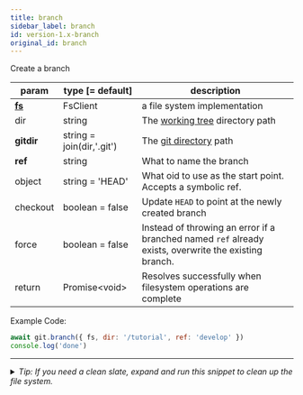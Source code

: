 ```yaml
---
title: branch
sidebar_label: branch
id: version-1.x-branch
original_id: branch
---
```


Create a branch

| param          | type [= default]          | description                                                                                           |
| -------------- | ------------------------- | ----------------------------------------------------------------------------------------------------- |
| [**fs**](./fs) | FsClient                  | a file system implementation                                                                          |
| dir            | string                    | The [working tree](dir-vs-gitdir.md) directory path                                                   |
| **gitdir**     | string = join(dir,'.git') | The [git directory](dir-vs-gitdir.md) path                                                            |
| **ref**        | string                    | What to name the branch                                                                               |
| object         | string = 'HEAD'           | What oid to use as the start point. Accepts a symbolic ref.                                           |
| checkout       | boolean = false           | Update `HEAD` to point at the newly created branch                                                    |
| force          | boolean = false           | Instead of throwing an error if a branched named `ref` already exists, overwrite the existing branch. |
| return         | Promise\<void\>           | Resolves successfully when filesystem operations are complete                                         |

Example Code:

```js live
await git.branch({ fs, dir: '/tutorial', ref: 'develop' })
console.log('done')
```


---

<details>
<summary><i>Tip: If you need a clean slate, expand and run this snippet to clean up the file system.</i></summary>

```js live
window.fs = new LightningFS('fs', { wipe: true })
window.pfs = window.fs.promises
console.log('done')
```
</details>

<script>
(function rewriteEditLink() {
  const el = document.querySelector('a.edit-page-link.button');
  if (el) {
    el.href = 'https://github.com/isomorphic-git/isomorphic-git/edit/main/src/api/branch.js';
  }
})();
</script>